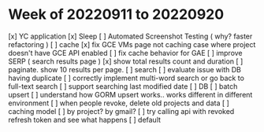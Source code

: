 # Week of 20220911 to 20220920

[x] YC application
[x] Sleep 
[ ] Automated Screenshot Testing ( why? faster refactoring )
[ ] cache 
  [x] fix GCE VMs page not caching case where project doesn't have GCE API enabled 
  [ ] fix cache behavior for GAE 
[ ] improve SERP ( search results page )
  [x] show total results count and duration 
  [ ] paginate. show 10 results per page.
[ ] search
  [ ] evaluate issue with DB having duplicate 
  [ ] correctly implement multi-word search or go back to full-text search
  [ ] support searching last modified date 
[ ] DB 
  [ ] batch upsert
  [ ] understand how GORM upsert works.. works different in different environment 
  [ ] when people revoke, delete old projects and data
[ ] caching model
  [ ] by project? by gmail?
[ ]
  try calling api with revoked refresh token and see what happens 
[ ] default